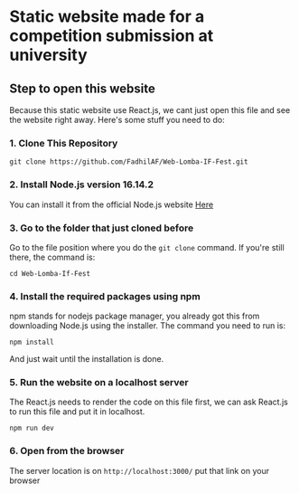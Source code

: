 # Static website made for a competition submission at university

## Step to open this website
Because this static website use React.js, we cant just open this file and see the website right away.
Here's some stuff you need to do:

### 1. Clone This Repository
```
git clone https://github.com/FadhilAF/Web-Lomba-IF-Fest.git
```
### 2. Install Node.js version 16.14.2
You can install it from the official Node.js website [Here](https://nodejs.org/en/)

### 3. Go to the folder that just cloned before
Go to the file position where you do the `git clone` command.
If you're still there, the command is:
```
cd Web-Lomba-If-Fest
```

### 4. Install the required packages using npm
npm stands for nodejs package manager, you already got this from
downloading Node.js using the installer.
The command you need to run is:
```
npm install
```
And just wait until the installation is done.

### 5. Run the website on a localhost server
The React.js needs to render the code on this file first, we can
ask React.js to run this file and put it in localhost.
```
npm run dev
```

### 6. Open from the browser
The server location is on `http://localhost:3000/` put that link
on your browser
